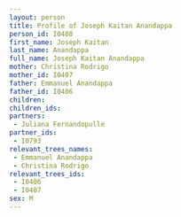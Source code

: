 ```yaml
---
layout: person
title: Profile of Joseph Kaitan Anandappa
person_id: I0408
first_name: Joseph Kaitan
last_name: Anandappa
full_name: Joseph Kaitan Anandappa
mother: Christina Rodrigo
mother_id: I0407
father: Emmanuel Anandappa
father_id: I0406
children:
children_ids:
partners:
 - Juliana Fernandopulle
partner_ids:
 - I0793
relevant_trees_names:
 - Emmanuel Anandappa
 - Christina Rodrigo
relevant_trees_ids:
 - I0406
 - I0407
sex: M
---
```


